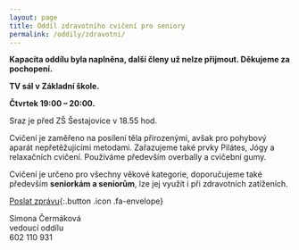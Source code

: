 ```yaml
---
layout: page
title: Oddíl zdravotního cvičení pro seniory
permalink: /oddily/zdravotni/
---
```


**Kapacita oddílu byla naplněna, další členy už nelze přijmout. Děkujeme za pochopení.**

<!-- [Chci se přidat]({{ site.baseurl }}/clenstvi/){:.button .special} -->

**TV sál v Základní škole.**

**Čtvrtek 19:00 – 20:00.**

Sraz je před ZŠ Šestajovice v 18.55 hod.

Cvičení je zaměřeno na posílení těla přirozenými, avšak pro pohybový aparát nepřetěžujícími metodami. Zařazujeme také prvky Pilátes, Jógy a relaxačních cvičení. Používáme především overbally a cvičební gumy.

Cvičení je určeno pro všechny věkové kategorie, doporučujeme také především **seniorkám a seniorům**, lze jej využít i při zdravotních zatíženích.

[Poslat zprávu](#f){:.button .icon .fa-envelope}

Simona Čermáková  
vedoucí oddílu  
602 110 931  
